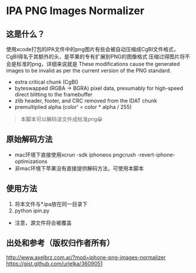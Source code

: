 IPA PNG Images Normalizer
===
## 这是什么？
使用xcode打包的IPA文件中的png图片有些会被自动压缩成CgBI文件格式，
CgBI得名于其额外的头，是苹果的专有扩展到PNG的图像格式
压缩过得图片将不会是标准的png，详细来说就是
These modifications cause the generated images to be invalid as per the current version of the PNG standard.
* extra critical chunk (CgBI)
* byteswapped (RGBA -> BGRA) pixel data, presumably for high-speed direct blitting to the framebuffer
* zlib header, footer, and CRC removed from the IDAT chunk
* premultiplied alpha (color' = color * alpha / 255)
> 本脚本可以解码该文件成标准png😀
## 原始解码方法
* mac环境下直接使用xcrun -sdk iphoneos pngcrush -revert-iphone-optimizations
* 非mac环境下苹果没有直接提供解码方法，可使用本脚本
## 使用方法
1. 将本文件与*.ipa放在同一目录下
2. python ipin.py
* 注意，源文件将会被覆盖

## 出处和参考（版权归作者所有）
http://www.axelbrz.com.ar/?mod=iphone-png-images-normalizer
https://gist.github.com/urielka/3609051

